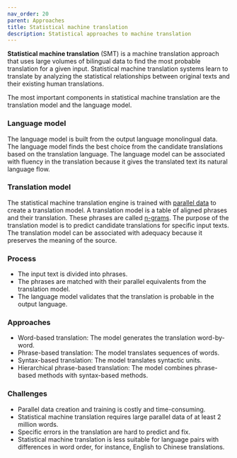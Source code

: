 ```yaml
---
nav_order: 20
parent: Approaches
title: Statistical machine translation
description: Statistical approaches to machine translation
---
```


**Statistical machine translation** (SMT) is a machine translation approach that uses large volumes of bilingual data to find the most probable translation for a given input. Statistical machine translation systems learn to translate by analyzing the statistical relationships between original texts and their existing human translations.

The most important components in statistical machine translation are the translation model and the language model.

### Language model

The language model is built from the output language monolingual data. The language model finds the best choice from the candidate translations based on the translation language. The language model can be associated with fluency in the translation because it gives the translated text its natural language flow.

### Translation model

The statistical machine translation engine is trained with [parallel data](/customization/parallel-data.md) to create a translation model. A translation model is a table of aligned phrases and their translation. These phrases are called [n-grams](concepts/n-gram.md). The purpose of the translation model is to predict candidate translations for specific input texts. The translation model can be associated with adequacy because it preserves the meaning of the source.


### Process

- The input text is divided into phrases.
- The phrases are matched with their parallel equivalents from the translation model.
- The language model validates that the translation is probable in the output language.


### Approaches

- Word-based translation: The model generates the translation word-by-word.
- Phrase-based translation: The model translates sequences of words.
- Syntax-based translation: The model translates syntactic units.
- Hierarchical phrase-based translation: The model combines phrase-based methods with syntax-based methods.

### Challenges

- Parallel data creation and training is costly and time-consuming.
- Statistical machine translation requires large parallel data of at least 2 million words.
- Specific errors in the translation are hard to predict and fix.
- Statistical machine translation is less suitable for language pairs with differences in word order, for instance, English to Chinese translations.
